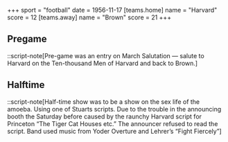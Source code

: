 +++
sport = "football"
date = 1956-11-17
[teams.home]
name = "Harvard"
score = 12
[teams.away]
name = "Brown"
score = 21
+++

## Pregame

::script-note[Pre-game was an entry on March Salutation — salute to Harvard on the Ten-thousand Men of Harvard and back to Brown.]

## Halftime

::script-note[Half-time show was to be a show on the sex life of the amoeba. Using one of Stuarts scripts. Due to the trouble in the announcing booth the Saturday before caused by the raunchy Harvard script for Princeton “The Tiger Cat Houses etc.” The announcer refused to read the script. Band used music from Yoder Overture and Lehrer’s “Fight Fiercely”]
